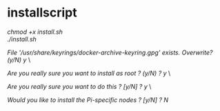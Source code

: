 # installscript
  _chmod +x install.sh_ \
  _./install.sh_

  _File '/usr/share/keyrings/docker-archive-keyring.gpg' exists. Overwrite? (y/N) y_ \

  _Are you really sure you want to install as root ? (y/N) ? y_ \

  _Are you really sure you want to do this ? [y/N] ? y_ \

  _Would you like to install the Pi-specific nodes ? [y/N] ? N_

